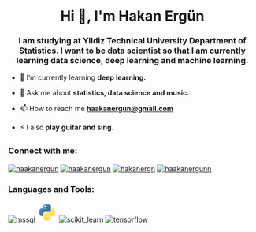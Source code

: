 <h1 align="center">Hi 👋, I'm Hakan Ergün</h1>
<h3 align="center">I am studying at Yildiz Technical University Department of Statistics. I want to be data scientist so that I am currently learning data science, deep learning and machine learning. </h3>

- 🌱 I’m currently learning **deep learning.**

- 💬 Ask me about **statistics, data science and music.**

- 📫 How to reach me **haakanergun@gmail.com**

- ⚡ I also **play guitar and sing.**

<h3 align="left">Connect with me:</h3>
<p align="left">
<a href="https://twitter.com/haakanergun" target="blank"><img align="center" src="https://cdn.jsdelivr.net/npm/simple-icons@3.0.1/icons/twitter.svg" alt="haakanergun" height="30" width="40" /></a>
<a href="https://linkedin.com/in/haakanergun" target="blank"><img align="center" src="https://cdn.jsdelivr.net/npm/simple-icons@3.0.1/icons/linkedin.svg" alt="haakanergun" height="30" width="40" /></a>
<a href="https://kaggle.com/hakanergn" target="blank"><img align="center" src="https://cdn.jsdelivr.net/npm/simple-icons@3.0.1/icons/kaggle.svg" alt="hakanergn" height="30" width="40" /></a>
<a href="https://instagram.com/haakanergunn" target="blank"><img align="center" src="https://cdn.jsdelivr.net/npm/simple-icons@3.0.1/icons/instagram.svg" alt="haakanergunn" height="30" width="40" /></a>
</p>

<h3 align="left">Languages and Tools:</h3>
<p align="left"> <a href="https://www.microsoft.com/en-us/sql-server" target="_blank"> <img src="https://cdn.worldvectorlogo.com/logos/microsoft-sql-server.svg" alt="mssql" width="40" height="40"/> </a> <a href="https://www.python.org" target="_blank"> <img src="https://raw.githubusercontent.com/devicons/devicon/master/icons/python/python-original.svg" alt="python" width="40" height="40"/> </a> <a href="https://scikit-learn.org/" target="_blank"> <img src="https://upload.wikimedia.org/wikipedia/commons/0/05/Scikit_learn_logo_small.svg" alt="scikit_learn" width="40" height="40"/> </a> <a href="https://www.tensorflow.org" target="_blank"> <img src="https://www.vectorlogo.zone/logos/tensorflow/tensorflow-icon.svg" alt="tensorflow" width="40" height="40"/> </a> </p>
